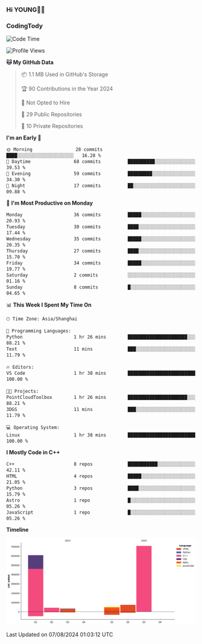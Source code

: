 <!--
**IHKYoung/IHKYoung** is a ✨ _special_ ✨ repository because its `README.md` (this file) appears on your GitHub profile.

Here are some ideas to get you started:

- 🔭 I’m currently working on ...
- 🌱 I’m currently learning ...
- 👯 I’m looking to collaborate on ...
- 🤔 I’m looking for help with ...
- 💬 Ask me about ...
- 📫 How to reach me: ...
- 😄 Pronouns: ...
- ⚡ Fun fact: ...
-->

### Hi YOUNG👋🏻


### CodingTody
<!--START_SECTION:waka-->
![Code Time](http://img.shields.io/badge/Code%20Time-61%20hrs%2033%20mins-blue)

![Profile Views](http://img.shields.io/badge/Profile%20Views-0-blue)

**🐱 My GitHub Data** 

> 📦 1.1 MB Used in GitHub's Storage 
 > 
> 🏆 90 Contributions in the Year 2024
 > 
> 🚫 Not Opted to Hire
 > 
> 📜 29 Public Repositories 
 > 
> 🔑 10 Private Repositories 
 > 
**I'm an Early 🐤** 

```text
🌞 Morning                28 commits          ████░░░░░░░░░░░░░░░░░░░░░   16.28 % 
🌆 Daytime                68 commits          ██████████░░░░░░░░░░░░░░░   39.53 % 
🌃 Evening                59 commits          █████████░░░░░░░░░░░░░░░░   34.30 % 
🌙 Night                  17 commits          ██░░░░░░░░░░░░░░░░░░░░░░░   09.88 % 
```
📅 **I'm Most Productive on Monday** 

```text
Monday                   36 commits          █████░░░░░░░░░░░░░░░░░░░░   20.93 % 
Tuesday                  30 commits          ████░░░░░░░░░░░░░░░░░░░░░   17.44 % 
Wednesday                35 commits          █████░░░░░░░░░░░░░░░░░░░░   20.35 % 
Thursday                 27 commits          ████░░░░░░░░░░░░░░░░░░░░░   15.70 % 
Friday                   34 commits          █████░░░░░░░░░░░░░░░░░░░░   19.77 % 
Saturday                 2 commits           ░░░░░░░░░░░░░░░░░░░░░░░░░   01.16 % 
Sunday                   8 commits           █░░░░░░░░░░░░░░░░░░░░░░░░   04.65 % 
```


📊 **This Week I Spent My Time On** 

```text
🕑︎ Time Zone: Asia/Shanghai

💬 Programming Languages: 
Python                   1 hr 26 mins        ██████████████████████░░░   88.21 % 
Text                     11 mins             ███░░░░░░░░░░░░░░░░░░░░░░   11.79 % 

🔥 Editors: 
VS Code                  1 hr 38 mins        █████████████████████████   100.00 % 

🐱‍💻 Projects: 
PointCloudToolbox        1 hr 26 mins        ██████████████████████░░░   88.21 % 
3DGS                     11 mins             ███░░░░░░░░░░░░░░░░░░░░░░   11.79 % 

💻 Operating System: 
Linux                    1 hr 38 mins        █████████████████████████   100.00 % 
```

**I Mostly Code in C++** 

```text
C++                      8 repos             ███████████░░░░░░░░░░░░░░   42.11 % 
HTML                     4 repos             █████░░░░░░░░░░░░░░░░░░░░   21.05 % 
Python                   3 repos             ████░░░░░░░░░░░░░░░░░░░░░   15.79 % 
Astro                    1 repo              █░░░░░░░░░░░░░░░░░░░░░░░░   05.26 % 
JavaScript               1 repo              █░░░░░░░░░░░░░░░░░░░░░░░░   05.26 % 
```



**Timeline**

![Lines of Code chart](https://raw.githubusercontent.com/IHKYoung/IHKYoung/baseline/assets/bar_graph.png)


 Last Updated on 07/08/2024 01:03:12 UTC
<!--END_SECTION:waka-->
